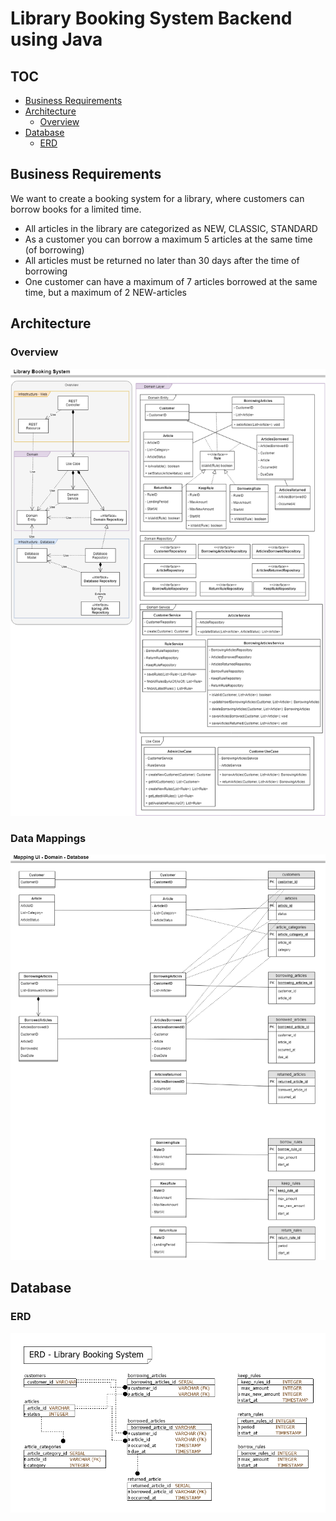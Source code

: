 Library Booking System Backend using Java <!-- omit in toc -->
========================================

TOC <!-- omit in toc -->
-------------------
- [Business Requirements](#business-requirements)
- [Architecture](#architecture)
  - [Overview](#overview)
- [Database](#database)
  - [ERD](#erd)


Business Requirements
-------------------

We want to create a booking system for a library, where customers can borrow books for a limited time.
- All articles in the library are categorized as NEW, CLASSIC, STANDARD
- As a customer you can borrow a maximum 5 articles at the same time (of borrowing)
- All articles must be returned no later than 30 days after the time of borrowing
- One customer can have a maximum of 7 articles borrowed at the same time, but a maximum of 2 NEW-articles


Architecture
-------------------

### Overview
![Overview](https://raw.githubusercontent.com/takeshi-omae-lws/media/master/LibraryBookingSystem.png)

### Data Mappings
![DataMapping](https://raw.githubusercontent.com/takeshi-omae-lws/media/master/LibraryBookingSystemMapping.png)


Database
-------------------

### ERD
![ERD](https://raw.githubusercontent.com/takeshi-omae-lws/media/master/LibraryBookingSystemERD.png)